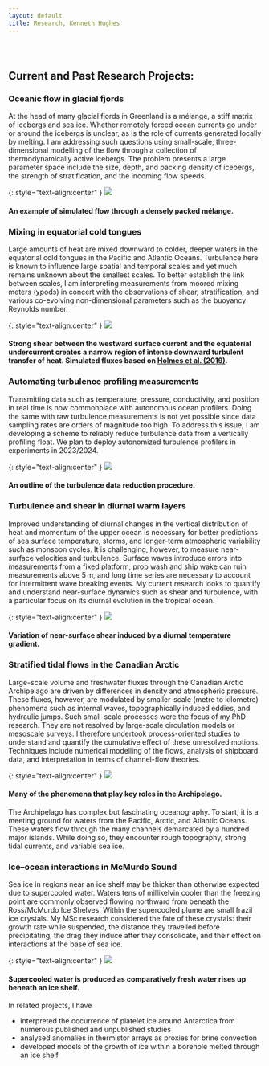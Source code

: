 ```yaml
---
layout: default
title: Research, Kenneth Hughes
---
```

######  

## Current and Past Research Projects: 

### Oceanic flow in glacial fjords

At the head of many glacial fjords in Greenland is a mélange, a stiff matrix of icebergs and sea ice. Whether remotely forced ocean currents go under or around the icebergs is unclear, as is the role of currents generated locally by melting. I am addressing such questions using small-scale, three-dimensional modelling of the flow through a collection of thermodynamically active icebergs. The problem presents a large parameter space include the size, depth, and packing density of icebergs, the strength of stratification, and the incoming flow speeds.

{: style="text-align:center" }
<img src="./melange_schematic.png" style="max-width: 650px"> 

#### An example of simulated flow through a densely packed mélange.

### Mixing in equatorial cold tongues

Large amounts of heat are mixed downward to colder, deeper waters in the equatorial cold tongues in the Pacific and Atlantic Oceans. Turbulence here is known to influence large spatial and temporal scales and yet much remains unknown about the smallest scales. To better establish the link between scales, I am interpreting measurements from moored mixing meters (χpods) in concert with the observations of shear, stratification, and various co-evolving non-dimensional parameters such as the buoyancy Reynolds number.

{: style="text-align:center" }
<img src="./cold_tongue_schematic.png" style="max-width: 650px"> 

#### Strong shear between the westward surface current and the equatorial undercurrent creates a narrow region of intense downward turbulent transfer of heat. Simulated fluxes based on [Holmes et al. (2019)][H19].

### Automating turbulence profiling measurements

Transmitting data such as temperature, pressure, conductivity, and position in real time is now commonplace with autonomous ocean profilers. Doing the same with raw turbulence measurements is not yet possible since data sampling rates are orders of magnitude too high. To address this issue, I am developing a scheme to reliably reduce turbulence data from a vertically profiling float. We plan to deploy autonomized turbulence profilers in experiments in 2023/2024.

{: style="text-align:center" }
<img src="./reduction_block_chart.png" style="max-width: 650px"> 

#### An outline of the turbulence data reduction procedure.

### Turbulence and shear in diurnal warm layers

Improved understanding of diurnal changes in the vertical distribution of heat and momentum of the upper ocean is necessary for better predictions of sea surface temperature, storms, and longer-term atmospheric variability such as monsoon cycles. It is challenging, however, to measure near-surface velocities and turbulence. Surface waves introduce errors into measurements from a fixed platform, prop wash and ship wake can ruin measurements above 5 m, and long time series are necessary to account for intermittent wave breaking events. My current research looks to quantify and understand near-surface dynamics such as shear and turbulence, with a particular focus on its diurnal evolution in the tropical ocean. 

{: style="text-align:center" }
<img src="./shear_rotation_schematic.png" style="max-width: 550px"> 

#### Variation of near-surface shear induced by a diurnal temperature gradient.

### Stratified tidal flows in the Canadian Arctic

Large-scale volume and freshwater fluxes through the Canadian Arctic Archipelago are driven by differences in density and atmospheric pressure. These fluxes, however, are modulated by smaller-scale (metre to kilometre) phenomena such as internal waves, topographically induced eddies, and hydraulic jumps. Such small-scale processes were the focus of my PhD research. They are not resolved by large-scale circulation models or mesoscale surveys. I therefore undertook process-oriented studies to understand and quantify the cumulative effect of these unresolved motions. Techniques include numerical modelling of the flows, analysis of shipboard data, and interpretation in terms of channel-flow theories.

{: style="text-align:center" }
<img src="./channel_schematic.png" style="max-width: 550px">  


#### Many of the phenomena that play key roles in the Archipelago.

The Archipelago has complex but fascinating oceanography. To start, it is a meeting ground for waters from the Pacific, Arctic, and Atlantic Oceans. These waters flow through the many channels demarcated by a hundred major islands. While doing so, they encounter rough topography, strong tidal currents, and variable sea ice.

### Ice–ocean interactions in McMurdo Sound

Sea ice in regions near an ice shelf may be thicker than otherwise expected due to supercooled water. Waters tens of millikelvin cooler than the freezing point are commonly observed flowing northward from beneath the Ross/McMurdo Ice Shelves. Within the supercooled plume are small frazil ice crystals. My MSc research considered the fate of these crystals: their growth rate while suspended, the distance they travelled before precipitating, the drag they induce after they consolidate, and their effect on interactions at the base of sea ice.

{: style="text-align:center" }
<img src="./ice_shelf_schematic.png" style="max-width: 550px">  

#### Supercooled water is produced as comparatively fresh water rises up beneath an ice shelf.

In related projects, I have 
* interpreted the occurrence of platelet ice around Antarctica from numerous published and unpublished studies
* analysed anomalies in thermistor arrays as proxies for brine convection
* developed models of the growth of ice within a borehole melted through an ice shelf

[H19]: https://doi.org/10.1175/JPO-D-18-0098.1
